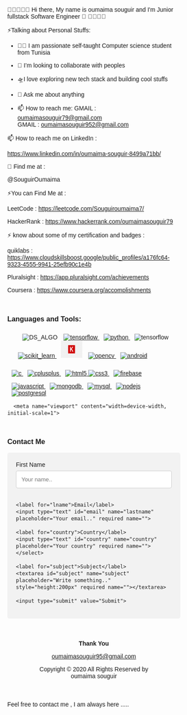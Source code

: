  👋👋👋👋👋 Hi there, My name is oumaima souguir and I'm Junior fullstack Software Engineer  👋 👋👋👋👋    


⚡️Talking about Personal Stuffs:

- 👩‍💻 I am passionate self-taught Computer science student from Tunisia
- 👯 I’m looking to collaborate with peoples
- 🛸I love exploring new tech stack and building cool stuffs
- 💬 Ask me about anything

- 📫 How to reach me:
  GMAIL : oumaimasouguir79@gmail.com  
  GMAIL : oumaimasouguir952@gmail.com  
  
 📫 How to reach me on LinkedIn : 
 
 https://www.linkedin.com/in/oumaima-souguir-8499a71bb/
 
 🙌 Find me at :

  @SouguirOumaima
  
   ⚡️You can Find Me at : 
   
   LeetCode :
   https://leetcode.com/Souguiroumaima7/
   
   HackerRank : 
   https://www.hackerrank.com/oumaimasouguir79
    
 ⚡️ know about some of my certification and badges : 
 
  quiklabs :
  https://www.cloudskillsboost.google/public_profiles/a176fc64-9323-4555-9941-25efb90c1e4b
  
  Pluralsight :
  https://app.pluralsight.com/achievements 
  
  Coursera : 
  https://www.coursera.org/accomplishments
  
 
<h3 align="left" style="margin-top: 50px;">Languages and Tools:</h3>
<p align="left" style="
    top: 0;
    bottom: 25px;
    margin: 25px;
    background-color: ;"> 
<a style="margin-left: 10px;" target="_blank"> <img src="ds.png" alt="DS_ALGO" width="50" height="40"/> </a> 		
<a style="margin-left: 10px;" href="https://www.tensorflow.org" target="_blank"> <img src="https://www.vectorlogo.zone/logos/tensorflow/tensorflow-icon.svg" alt="tensorflow" width="40" height="40"/> </a> 	
<a style="margin-left: 10px;" href="https://www.python.org" target="_blank"> <img src="https://devicons.github.io/devicon/devicon.git/icons/python/python-original.svg" alt="python" width="40" height="40"/> </a>
<a style="margin-left: 10px;"  target="_blank"> <img src="numpy.png" alt="tensorflow" width="40" height="40"/> </a> 	
<a style="margin-left: 10px;" href="" target="_blank"> <img src="https://upload.wikimedia.org/wikipedia/commons/0/05/Scikit_learn_logo_small.svg" alt="scikit_learn" width="40" height="40"/> </a> 
<a style="margin-left: 10px;" target="_blank"> <img src="keras.png" alt="Keras" width="50" height="40"/> </a> 
<a style="margin-left: 10px;" href="https://opencv.org/" target="_blank"> <img src="https://www.vectorlogo.zone/logos/opencv/opencv-icon.svg" alt="opencv" width="40" height="40"/> </a>
<a style="margin-left: 10px;" href="https://developer.android.com" target="_blank"> 
<img src="https://devicons.github.io/devicon/devicon.git/icons/android/android-original-wordmark.svg" alt="android" width="40" height="40"/> </a> 

<a style="margin-left: 10px;" href="https://www.cprogramming.com/" target="_blank"> <img src="https://devicons.github.io/devicon/devicon.git/icons/c/c-original.svg" alt="c" width="40" height="40"/> </a> 
<a style="margin-left: 10px;" href="https://www.w3schools.com/cpp/" target="_blank"> <img src="https://devicons.github.io/devicon/devicon.git/icons/cplusplus/cplusplus-original.svg" alt="cplusplus" width="40" height="40"/> </a>
<a style="margin-left: 10px;" href="https://www.w3.org/html/" target="_blank"> <img src="https://devicons.github.io/devicon/devicon.git/icons/html5/html5-original-wordmark.svg" alt="html5" width="40" height="40"/> </a>
<a href="https://www.w3schools.com/css/" target="_blank"> <img src="https://devicons.github.io/devicon/devicon.git/icons/css3/css3-original-wordmark.svg" alt="css3" width="40" height="40"/> </a>
<a style="margin-left: 10px;" href="https://firebase.google.com/" target="_blank"> <img src="https://www.vectorlogo.zone/logos/firebase/firebase-icon.svg" alt="firebase" width="40" height="40"/> </a>

<a style="margin-left: 10px;" href="https://developer.mozilla.org/en-US/docs/Web/JavaScript" target="_blank"> <img src="https://devicons.github.io/devicon/devicon.git/icons/javascript/javascript-original.svg" alt="javascript" width="40" height="40"/> </a> 
<a style="margin-left: 10px;" href="https://www.mongodb.com/" target="_blank"> <img src="https://devicons.github.io/devicon/devicon.git/icons/mongodb/mongodb-original-wordmark.svg" alt="mongodb" width="40" height="40"/> </a> 
<a style="margin-left: 10px;" href="https://www.mysql.com/" target="_blank"> <img src="https://devicons.github.io/devicon/devicon.git/icons/mysql/mysql-original-wordmark.svg" alt="mysql" width="40" height="40"/> </a>
<a style="margin-left: 10px;" href="https://nodejs.org" target="_blank"> <img src="https://devicons.github.io/devicon/devicon.git/icons/nodejs/nodejs-original-wordmark.svg" alt="nodejs" width="40" height="40"/> </a> 
 <a style="margin-left: 10px;" style="margin-left: 10px;" href="https://www.postgresql.org" target="_blank"> <img src="https://devicons.github.io/devicon/devicon.git/icons/postgresql/postgresql-original-wordmark.svg" alt="postgresql" width="40" height="40"/> </a>
</p>

      <meta name="viewport" content="width=device-width, initial-scale=1">
<style>
body {font-family: Arial, Helvetica, sans-serif;}
* {box-sizing: border-box;}

input[type=text], select, textarea {
  width: 100%;
  padding: 12px;
  border: 1px solid #ccc;
  border-radius: 4px;
  box-sizing: border-box;
  margin-top: 6px;
  margin-bottom: 16px;
  resize: vertical;
}

input[type=submit] {
  background-color: #4CAF50;
  color: white;
  padding: 12px 20px;
  border: none;
  border-radius: 4px;
  cursor: pointer;
}

input[type=submit]:hover {
  background-color: #45a049;
}

.container {
  border-radius: 5px;
  background-color: #f2f2f2;
  padding: 20px;
}
</style>


<h3 style="margin-top: 50px;">Contact Me</h3>

<div   class="container">
  <form action="https://docs.google.com/forms/u/0/d/e/1FAIpQLSe1cxLhUX8g2ZTnhdafx4k6jumARg3i2V9_vCEo7d3RWidfPA/formResponse">
    <label for="fname">First Name</label>
    <input type="text" id="name" name="firstname" placeholder="Your name.." required name="1825718180">

    <label for="lname">Email</label>
    <input type="text" id="email" name="lastname" placeholder="Your email.." required name="">

    <label for="country">Country</label>
    <input type="text" id="country" name="country" placeholder="Your country" required name="">
    </select>

    <label for="subject">Subject</label>
    <textarea id="subject" name="subject" placeholder="Write something.." style="height:200px" required name=""></textarea>

    <input type="submit" value="Submit">
  </form>
</div>



<footer>
  <div align="center" style="
    top: 0;
    bottom: 50px;
    margin: 50px;
    background-color: ;">
  <p><b>Thank You</b></p>
  <p><a href="mailto:amritanjai918@gmail.com">oumaimasouguir95@gmail.com</a></p>
 <p>Copyright &copy; 2020 <span></span> All Rights Reserved by oumaima souguir</p>
     </div>
</footer>  
</div>
</div> 
 </body>
</html>  

 
Feel free to contact me , I am always here .....

